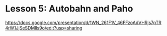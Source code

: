 # Lesson 5: Autobahn and Paho
https://docs.google.com/presentation/d/1WN_261F1V_46FFzoAdVHRjs7qTR4rW1JjSeSDMlls9o/edit?usp=sharing
